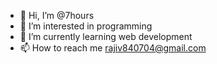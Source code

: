 - 👋 Hi, I’m @7hours
- 👀 I’m interested in programming
- 🌱 I’m currently learning web development
- 📫 How to reach me rajiv840704@gmail.com

<!---
7hourspg/7hourspg is a ✨ special ✨ repository because its `README.md` (this file) appears on your GitHub profile.
You can click the Preview link to take a look at your changes.
--->
